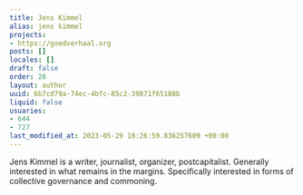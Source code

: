 ```yaml
---
title: Jens Kimmel
alias: jens kimmel
projects:
- https://goedverhaal.org
posts: []
locales: []
draft: false
order: 28
layout: author
uuid: 6b7cd79a-74ec-4bfc-85c2-39871f65188b
liquid: false
usuaries:
- 644
- 727
last_modified_at: 2023-05-29 18:26:59.836257609 +00:00
---
```


<p style="text-align:start">Jens Kimmel is a writer, journalist, organizer, postcapitalist. Generally interested in what remains in the margins. Specifically interested in forms of collective governance and commoning.</p>